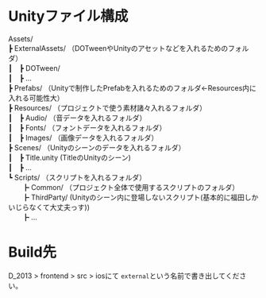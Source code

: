 # Unityファイル構成

Assets/<br>
  ┣  ExternalAssets/ （DOTweenやUnityのアセットなどを入れるためのフォルダ）<br>
  ┃　┣ DOTween/ <br>
  ┃　┣ ...<br>
  ┣ Prefabs/ （Unityで制作したPrefabを入れるためのフォルダ←Resources内に入れる可能性大）<br>
  ┣ Resources/ （プロジェクトで使う素材諸々入れるフォルダ）<br>
  ┃　┣ Audio/ （音データを入れるフォルダ）<br>
  ┃　┣ Fonts/ （フォントデータを入れるフォルダ）<br>
  ┃　┣ Images/ （画像データを入れるフォルダ）<br>
  ┣ Scenes/ （Unityのシーンのデータを入れるフォルダ）<br>
  ┃　┣ Title.unity (TitleのUnityのシーン)<br>
  ┃　┣ ...<br>
  ┗ Scripts/ （スクリプトを入れるフォルダ）<br>
  　　┣ Common/ （プロジェクト全体で使用するスクリプトのフォルダ）<br>
  　　┣ ThirdParty/ (Unityのシーン内に登場しないスクリプト(基本的に福田しかいじらなくて大丈夫っす))<br>
  　　┣ ...

  # Build先
  D_2013 > frontend > src > iosにて
  `external`という名前で書き出してください。